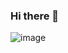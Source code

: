 ### Hi there 👋
![image](https://user-images.githubusercontent.com/64606375/227984514-234a960b-7fc4-4b15-8084-d496187b4bb2.png)
<!--
**YashdeepKalra/YashdeepKalra** is a ✨ _special_ ✨ repository because its `README.md` (this file) appears on your GitHub profile.

Here are some ideas to get you started:

- 🔭 I’m currently working on ...
- 🌱 I’m currently learning ...
- 👯 I’m looking to collaborate on ...
- 🤔 I’m looking for help with ...
- 💬 Ask me about ...
- 📫 How to reach me: ...
- 😄 Pronouns: ...
- ⚡ Fun fact: ...
-->
